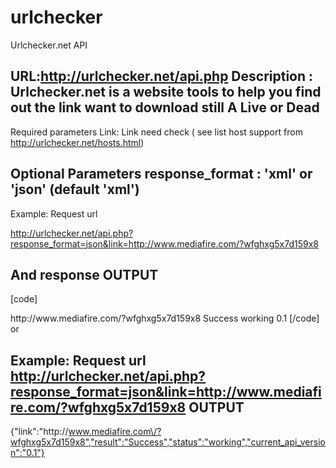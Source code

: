 urlchecker
==========

Urlchecker.net API

URL:http://urlchecker.net/api.php
Description : Urlchecker.net is a website tools to help you find out the link want to download still A Live or Dead
----------------------------------------------------------------------------------------

Required parameters
Link: Link need check ( see list host support from http://urlchecker.net/hosts.html)


Optional Parameters
response_format : 'xml' or 'json' (default 'xml')
----------------------------------------------------------------------------------------

Example:
Request url

http://urlchecker.net/api.php?response_format=json&link=http://www.mediafire.com/?wfghxg5x7d159x8

And response
OUTPUT
----------------------------------------------------------------------------------------
[code]
<response>
<link>http://www.mediafire.com/?wfghxg5x7d159x8</link>
<result>Success</result>
<status>working</status>
<current_api_version>0.1</current_api_version>
</response>
[/code]
or




Example:
Request url
http://urlchecker.net/api.php?response_format=json&link=http://www.mediafire.com/?wfghxg5x7d159x8
OUTPUT
----------------------------------------------------------------------------------------

{"link":"http:\/\/www.mediafire.com\/?wfghxg5x7d159x8","result":"Success","status":"working","current_api_version":"0.1"}

